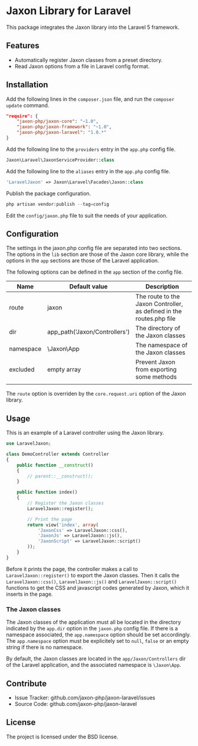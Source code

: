 Jaxon Library for Laravel
=========================

This package integrates the Jaxon library into the Laravel 5 framework.

Features
--------

- Automatically register Jaxon classes from a preset directory.
- Read Jaxon options from a file in Laravel config format.

Installation
------------

Add the following lines in the `composer.json` file, and run the `composer update` command.
```json
"require": {
    "jaxon-php/jaxon-core": "~1.0",
    "jaxon-php/jaxon-framework": "~1.0",
    "jaxon-php/jaxon-laravel": "1.0.*"
}
```

Add the following line to the `providers` entry in the `app.php` config file.
```php
Jaxon\Laravel\JaxonServiceProvider::class
```

Add the following line to the `aliases` entry in the `app.php` config file.
```php
'LaravelJaxon' => Jaxon\Laravel\Facades\Jaxon::class
```

Publish the package configuration.
```php
php artisan vendor:publish --tag=config
```

Edit the `config/jaxon.php` file to suit the needs of your application.

Configuration
------------

The settings in the jaxon.php config file are separated into two sections.
The options in the `lib` section are those of the Jaxon core library, while the options in the `app` sections are those of the Laravel application.

The following options can be defined in the `app` section of the config file.

| Name | Default value | Description |
|------|---------------|-------------|
| route | jaxon | The route to the Jaxon Controller, as defined in the routes.php file |
| dir | app_path('Jaxon/Controllers') | The directory of the Jaxon classes |
| namespace | \Jaxon\App | The namespace of the Jaxon classes |
| excluded | empty array | Prevent Jaxon from exporting some methods |
| | | |

The `route` option is overriden by the `core.request.uri` option of the Jaxon library.

Usage
-----

This is an example of a Laravel controller using the Jaxon library.
```php
use LaravelJaxon;

class DemoController extends Controller
{
    public function __construct()
    {
        // parent::__construct();
    }

    public function index()
    {
        // Register the Jaxon classes
        LaravelJaxon::register();

        // Print the page
        return view('index', array(
            'JaxonCss' => LaravelJaxon::css(),
            'JaxonJs' => LaravelJaxon::js(),
            'JaxonScript' => LaravelJaxon::script()
        ));
    }
}
```

Before it prints the page, the controller makes a call to `LaravelJaxon::register()` to export the Jaxon classes.
Then it calls the `LaravelJaxon::css()`, `LaravelJaxon::js()` and `LaravelJaxon::script()` functions to get the CSS and javascript codes generated by Jaxon, which it inserts in the page.

### The Jaxon classes

The Jaxon classes of the application must all be located in the directory indicated by the `app.dir` option in the `jaxon.php` config file.
If there is a namespace associated, the `app.namespace` option should be set accordingly.
The `app.namespace` option must be explicitely set to `null`, `false` or an empty string if there is no namespace.

By default, the Jaxon classes are located in the `app/Jaxon/Controllers` dir of the Laravel application, and the associated namespace is `\Jaxon\App`.

Contribute
----------

- Issue Tracker: github.com/jaxon-php/jaxon-laravel/issues
- Source Code: github.com/jaxon-php/jaxon-laravel

License
-------

The project is licensed under the BSD license.
